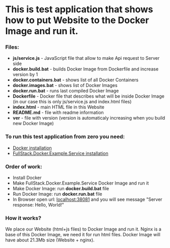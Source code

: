 # This is test application that shows how to put Website to the Docker Image and run it.

### Files:
  - **js/service.js** - JavaScript file that allow to make Api request to Server side
  - **docker.build.bat** - builds Docker Image from Dockerfile and increase version by 1
  - **docker.containers.bat** - shows list of all Docker Containers
  - **docker.images.bat** - shows list of Docker Images
  - **docker.run.bat** - runs last compiled Docker Image
  - **Dockerfile** - Docker file that describes what will be inside Docker Image (in our case this is only js/service.js and index.html files)
  - **index.html** - main HTML file in this Website
  - **README.md** - file with readme information
  - **ver** - file with version (version is automaticaly increasing when you build new Docker Image)

### To run this test application from zero you need:
  - [Docker installation](https://docs.docker.com/docker-for-windows/install/)
  - [FullStack.Docker.Example.Service installation](https://github.com/GeorgeHub2018/FullStack.Docker.Example/tree/master/Service)

### Order of work:
  - Install Docker
  - Make FullStack.Docker.Example.Service Docker Image and run it
  - Make Docker Image: run **docker.build.bat** file
  - Run Docker Image: run **docker.run.bat** file
  - In Browser open url: [localhost:38081](http://localhost:38081) and you will see message "Server response: Hello, World!"

### How it works?
We place our Website (html+js files) to Docker Image and run it. Nginx is a base of this Docker Image, we need it for run html files. Docker Image will have about 21.3Mb size (Website + nginx).
